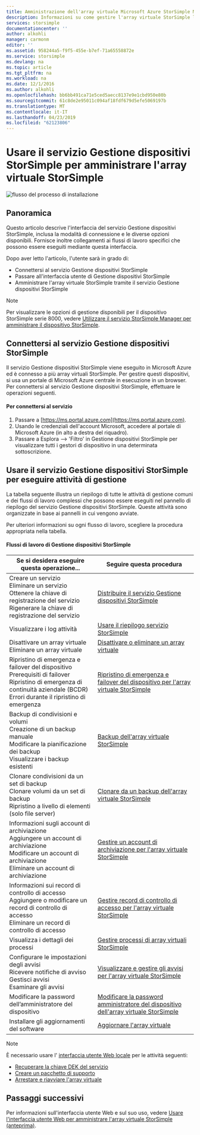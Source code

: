 ```yaml
---
title: Amministrazione dell'array virtuale Microsoft Azure StorSimple Manager | Documentazione Microsoft
description: Informazioni su come gestire l'array virtuale StorSimple locale mediante il servizio Gestione servizi StorSimple nel portale di Azure.
services: storsimple
documentationcenter: ''
author: alkohli
manager: carmonm
editor: ''
ms.assetid: 958244a5-f9f5-455e-b7ef-71a65558872e
ms.service: storsimple
ms.devlang: na
ms.topic: article
ms.tgt_pltfrm: na
ms.workload: na
ms.date: 12/1/2016
ms.author: alkohli
ms.openlocfilehash: bb6bb491ca71e5ced5aecc8137e9e1cbd950e80b
ms.sourcegitcommit: 61c8de2e95011c094af18fdf679d5efe5069197b
ms.translationtype: MT
ms.contentlocale: it-IT
ms.lasthandoff: 04/23/2019
ms.locfileid: "62123806"
---
```

# <a name="use-the-storsimple-device-manager-service-to-administer-your-storsimple-virtual-array"></a>Usare il servizio Gestione dispositivi StorSimple per amministrare l'array virtuale StorSimple
![flusso del processo di installazione](./media/storsimple-virtual-array-manager-service-administration/manage4.png)

## <a name="overview"></a>Panoramica
Questo articolo descrive l'interfaccia del servizio Gestione dispositivi StorSimple, inclusa la modalità di connessione e le diverse opzioni disponibili. Fornisce inoltre collegamenti ai flussi di lavoro specifici che possono essere eseguiti mediante questa interfaccia.

Dopo aver letto l'articolo, l'utente sarà in grado di:

* Connettersi al servizio Gestione dispositivi StorSimple
* Passare all'interfaccia utente di Gestione dispositivi StorSimple
* Amministrare l'array virtuale StorSimple tramite il servizio Gestione dispositivi StorSimple

> [!NOTE]
> Per visualizzare le opzioni di gestione disponibili per il dispositivo StorSimple serie 8000, vedere [Utilizzare il servizio StorSimple Manager per amministrare il dispositivo StorSimple](storsimple-manager-service-administration.md).
> 
> 

## <a name="connect-to-the-storsimple-device-manager-service"></a>Connettersi al servizio Gestione dispositivi StorSimple
Il servizio Gestione dispositivi StorSimple viene eseguito in Microsoft Azure ed è connesso a più array virtuali StorSimple. Per gestire questi dispositivi, si usa un portale di Microsoft Azure centrale in esecuzione in un browser. Per connettersi al servizio Gestione dispositivi StorSimple, effettuare le operazioni seguenti.

#### <a name="to-connect-to-the-service"></a>Per connettersi al servizio
1. Passare a [https://ms.portal.azure.com](https://ms.portal.azure.com).
2. Usando le credenziali dell'account Microsoft, accedere al portale di Microsoft Azure (in alto a destra del riquadro).
3. Passare a Esplora --> 'Filtro' in Gestione dispositivi StorSimple per visualizzare tutti i gestori di dispositivo in una determinata sottoscrizione.

## <a name="use-the-storsimple-device-manager-service-to-perform-management-tasks"></a>Usare il servizio Gestione dispositivi StorSimple per eseguire attività di gestione
La tabella seguente illustra un riepilogo di tutte le attività di gestione comuni e dei flussi di lavoro complessi che possono essere eseguiti nel pannello di riepilogo del servizio Gestione dispositivi StorSimple. Queste attività sono organizzate in base ai pannelli in cui vengono avviate.

Per ulteriori informazioni su ogni flusso di lavoro, scegliere la procedura appropriata nella tabella.

#### <a name="storsimple-device-manager-workflows"></a>Flussi di lavoro di Gestione dispositivi StorSimple
| Se si desidera eseguire questa operazione... | Seguire questa procedura |
| --- | --- |
| Creare un servizio</br>Eliminare un servizio</br>Ottenere la chiave di registrazione del servizio</br>Rigenerare la chiave di registrazione del servizio |[Distribuire il servizio Gestione dispositivi StorSimple](storsimple-virtual-array-manage-service.md) |
| Visualizzare i log attività |[Usare il riepilogo servizio StorSimple](storsimple-virtual-array-service-summary.md) |
| Disattivare un array virtuale</br>Eliminare un array virtuale |[Disattivare o eliminare un array virtuale](storsimple-virtual-array-deactivate-and-delete-device.md) |
| Ripristino di emergenza e failover del dispositivo</br>Prerequisiti di failover</br>Ripristino di emergenza di continuità aziendale (BCDR)</br>Errori durante il ripristino di emergenza |[Ripristino di emergenza e failover del dispositivo per l'array virtuale StorSimple](storsimple-virtual-array-failover-dr.md) |
| Backup di condivisioni e volumi</br>Creazione di un backup manuale</br>Modificare la pianificazione dei backup</br>Visualizzare i backup esistenti |[Backup dell'array virtuale StorSimple](storsimple-virtual-array-backup.md) |
| Clonare condivisioni da un set di backup</br>Clonare volumi da un set di backup</br>Ripristino a livello di elementi (solo file server) |[Clonare da un backup dell'array virtuale StorSimple](storsimple-virtual-array-clone.md) |
| Informazioni sugli account di archiviazione</br>Aggiungere un account di archiviazione</br>Modificare un account di archiviazione</br>Eliminare un account di archiviazione |[Gestire un account di archiviazione per l'array virtuale StorSimple](storsimple-virtual-array-manage-storage-accounts.md) |
| Informazioni sui record di controllo di accesso</br>Aggiungere o modificare un record di controllo di accesso </br>Eliminare un record di controllo di accesso |[Gestire record di controllo di accesso per l'array virtuale StorSimple](storsimple-virtual-array-manage-acrs.md) |
| Visualizza i dettagli dei processi |[Gestire processi di array virtuali StorSimple](storsimple-virtual-array-manage-jobs.md) |
| Configurare le impostazioni degli avvisi</br>Ricevere notifiche di avviso</br>Gestisci avvisi</br>Esaminare gli avvisi |[Visualizzare e gestire gli avvisi per l'array virtuale StorSimple](storsimple-virtual-array-manage-alerts.md) |
| Modificare la password dell’amministratore del dispositivo |[Modificare la password amministratore del dispositivo dell'array virtuale StorSimple](storsimple-virtual-array-change-device-admin-password.md) |
| Installare gli aggiornamenti del software |[Aggiornare l'array virtuale](storsimple-virtual-array-install-update.md) |

> [!NOTE]
> È necessario usare l' [interfaccia utente Web locale](storsimple-ova-web-ui-admin.md) per le attività seguenti:
> 
> * [Recuperare la chiave DEK del servizio](storsimple-ova-web-ui-admin.md#get-the-service-data-encryption-key)
> * [Creare un pacchetto di supporto](storsimple-ova-web-ui-admin.md#generate-a-log-package)
> * [Arrestare e riavviare l'array virtuale](storsimple-ova-web-ui-admin.md#shut-down-and-restart-your-device)
> 
> 

## <a name="next-steps"></a>Passaggi successivi
Per informazioni sull'interfaccia utente Web e sul suo uso, vedere [Usare l'interfaccia utente Web per amministrare l'array virtuale StorSimple (anteprima)](storsimple-ova-web-ui-admin.md).

